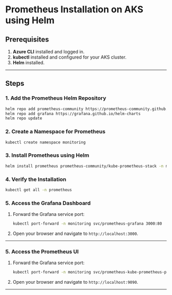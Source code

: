 # Prometheus Installation on AKS using Helm

## Prerequisites
1. **Azure CLI** installed and logged in.
2. **kubectl** installed and configured for your AKS cluster.
3. **Helm** installed.

---

## Steps

### 1. Add the Prometheus Helm Repository
```bash
helm repo add prometheus-community https://prometheus-community.github.io/helm-charts
helm repo add grafana https://grafana.github.io/helm-charts
helm repo update
```

### 2. Create a Namespace for Prometheus
```bash
kubectl create namespace monitoring
```

### 3. Install Prometheus using Helm
```bash
helm install prometheus prometheus-community/kube-prometheus-stack -n monitoring
```

### 4. Verify the Installation
```bash
kubectl get all -n prometheus
```

### 5. Access the Grafana Dashboard
1. Forward the Grafana service port:
    ```bash
    kubectl port-forward -n monitoring svc/prometheus-grafana 3000:80
    ```
2. Open your browser and navigate to `http://localhost:3000`.

---

### 5. Access the Prometheus UI
1. Forward the Grafana service port:
    ```bash
    kubectl port-forward -n monitoring svc/prometheus-kube-prometheus-prometheus 9090:9090
    ```
2. Open your browser and navigate to `http://localhost:9090`.

---
